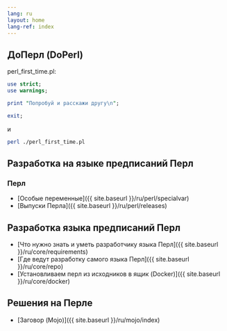 ```yaml
---
lang: ru
layout: home
lang-ref: index
---
```


## ДоПерл (DoPerl)

perl_first_time.pl:

```perl
use strict;
use warnings;

print "Попробуй и расскажи другу\n";

exit;
```
и

```bash
perl ./perl_first_time.pl
```

## Разработка на языке предписаний Перл

### Перл

* [Особые переменные]({{ site.baseurl }}/ru/perl/specialvar)
* [Выпуски Перла]({{ site.baseurl }}/ru/perl/releases)

## Разработка языка предписаний Перл

* [Что нужно знать и уметь разработчику языка Перл]({{ site.baseurl }}/ru/core/requirements)
* [Где ведут разработку самого языка Перл]({{ site.baseurl }}/ru/core/repo)
* [Установливаем перл из исходников в ящик (Docker)]({{ site.baseurl }}/ru/core/docker)

## Решения на Перле

* [Заговор (Mojo)]({{ site.baseurl }}/ru/mojo/index)
